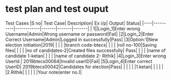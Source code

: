 # test plan and test ouput
Test Cases
|S no| Test Case| Description| Ex i/p| Output| Status|
|----|----------|------------|-------|-------|-------|
| 1||Login_1|Enter wrong Username|Admin|Wrong username or password|Fail|
|2|Login_2|Enter Correct Username|Admin|Logged in successfully|Pass|
|3|Option:1|New election initiation|2019|
| |       |                        |branch code-btecs|
| |        |                       |roll no-100|Saving files|
| |       |                        |no of candidates-2|Created files successfully| Pass|
| |       |                        |name of candidate 1-ketan|
| |       |                        |name of candidate 2- Rithik|
|4|Login_3|Enter wrong UserId  | 2019btecs00064|Invalid userID|Fail|
|5|Login_4|Enter correct UserID| 2019btecs00042|Candidates for election|Pass|
| |       |                    |               |1.ketan|
| |       |                      |              |2.Rithik|
| |       |                      |              |Your note(enter no.)|
